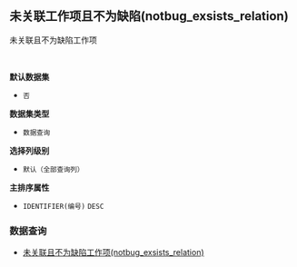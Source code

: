 ## 未关联工作项且不为缺陷(notbug_exsists_relation) <!-- {docsify-ignore-all} -->

未关联且不为缺陷工作项

<br>
<p class="panel-title"><b>默认数据集</b></p>

* `否`

<p class="panel-title"><b>数据集类型</b></p>

* `数据查询`

<p class="panel-title"><b>选择列级别</b></p>

* `默认（全部查询列）`


<p class="panel-title"><b>主排序属性</b></p>

* `IDENTIFIER(编号)` `DESC`



### 数据查询
  * [未关联且不为缺陷工作项(notbug_exsists_relation)](module/ProjMgmt/work_item/query/notbug_exsists_relation)
